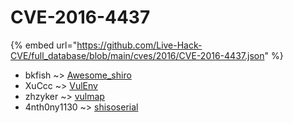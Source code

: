 # CVE-2016-4437
{% embed url="https://github.com/Live-Hack-CVE/full_database/blob/main/cves/2016/CVE-2016-4437.json" %}

* bkfish ~> [Awesome_shiro](https://www.alice-snow.ru/2016/database/cve-2016-4437/awesome_shiro-bkfish)
* XuCcc ~> [VulEnv](https://www.alice-snow.ru/2016/database/cve-2016-4437/vulenv-xuccc)
* zhzyker ~> [vulmap](https://www.alice-snow.ru/2016/database/cve-2016-4437/vulmap-zhzyker)
* 4nth0ny1130 ~> [shisoserial](https://www.alice-snow.ru/2016/database/cve-2016-4437/shisoserial-4nth0ny1130)
